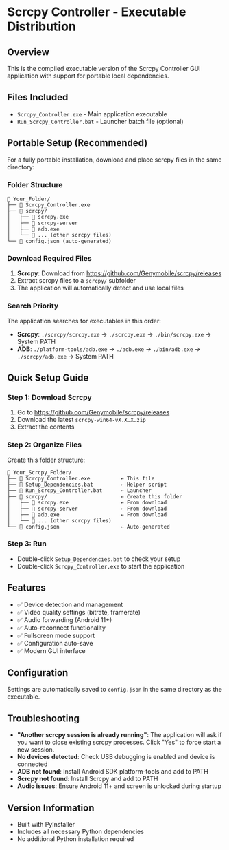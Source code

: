 # Scrcpy Controller - Executable Distribution

## Overview
This is the compiled executable version of the Scrcpy Controller GUI application with support for portable local dependencies.

## Files Included
- `Scrcpy_Controller.exe` - Main application executable
- `Run_Scrcpy_Controller.bat` - Launcher batch file (optional)

## Portable Setup (Recommended)

For a fully portable installation, download and place scrcpy files in the same directory:

### Folder Structure
```
📁 Your_Folder/
├── 📄 Scrcpy_Controller.exe
├── 📁 scrcpy/
│   ├── 📄 scrcpy.exe
│   ├── 📄 scrcpy-server
│   ├── 📄 adb.exe
│   └── 📄 ... (other scrcpy files)
└── 📄 config.json (auto-generated)
```

### Download Required Files
1. **Scrcpy**: Download from https://github.com/Genymobile/scrcpy/releases
2. Extract scrcpy files to a `scrcpy/` subfolder
3. The application will automatically detect and use local files

### Search Priority
The application searches for executables in this order:
- **Scrcpy**: `./scrcpy/scrcpy.exe` → `./scrcpy.exe` → `./bin/scrcpy.exe` → System PATH
- **ADB**: `./platform-tools/adb.exe` → `./adb.exe` → `./bin/adb.exe` → `./scrcpy/adb.exe` → System PATH

## Quick Setup Guide

### Step 1: Download Scrcpy
1. Go to https://github.com/Genymobile/scrcpy/releases
2. Download the latest `scrcpy-win64-vX.X.X.zip`
3. Extract the contents

### Step 2: Organize Files
Create this folder structure:
```
📁 Your_Scrcpy_Folder/
├── 📄 Scrcpy_Controller.exe          ← This file
├── 📄 Setup_Dependencies.bat         ← Helper script
├── 📄 Run_Scrcpy_Controller.bat      ← Launcher
├── 📁 scrcpy/                        ← Create this folder
│   ├── 📄 scrcpy.exe                 ← From download
│   ├── 📄 scrcpy-server              ← From download
│   ├── 📄 adb.exe                    ← From download
│   └── 📄 ... (other scrcpy files)
└── 📄 config.json                    ← Auto-generated
```

### Step 3: Run
- Double-click `Setup_Dependencies.bat` to check your setup
- Double-click `Scrcpy_Controller.exe` to start the application

## Features
- ✅ Device detection and management
- ✅ Video quality settings (bitrate, framerate)
- ✅ Audio forwarding (Android 11+)
- ✅ Auto-reconnect functionality
- ✅ Fullscreen mode support
- ✅ Configuration auto-save
- ✅ Modern GUI interface

## Configuration
Settings are automatically saved to `config.json` in the same directory as the executable.

## Troubleshooting
- **"Another scrcpy session is already running"**: The application will ask if you want to close existing scrcpy processes. Click "Yes" to force start a new session.
- **No devices detected**: Check USB debugging is enabled and device is connected
- **ADB not found**: Install Android SDK platform-tools and add to PATH
- **Scrcpy not found**: Install Scrcpy and add to PATH
- **Audio issues**: Ensure Android 11+ and screen is unlocked during startup

## Version Information
- Built with PyInstaller
- Includes all necessary Python dependencies
- No additional Python installation required